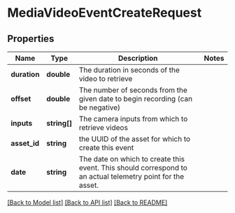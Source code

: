 # MediaVideoEventCreateRequest

## Properties
Name | Type | Description | Notes
------------ | ------------- | ------------- | -------------
**duration** | **double** | The duration in seconds of the video to retrieve | 
**offset** | **double** | The number of seconds from the given date to begin recording (can be negative) | 
**inputs** | **string[]** | The camera inputs from which to retrieve videos | 
**asset_id** | **string** | the UUID of the asset for which to create this event | 
**date** | **string** | The date on which to create this event. This should correspond to an actual telemetry point for the asset. | 

[[Back to Model list]](../README.md#documentation-for-models) [[Back to API list]](../README.md#documentation-for-api-endpoints) [[Back to README]](../README.md)


